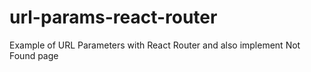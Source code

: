 # url-params-react-router
Example of URL Parameters with React Router and also implement Not Found page
